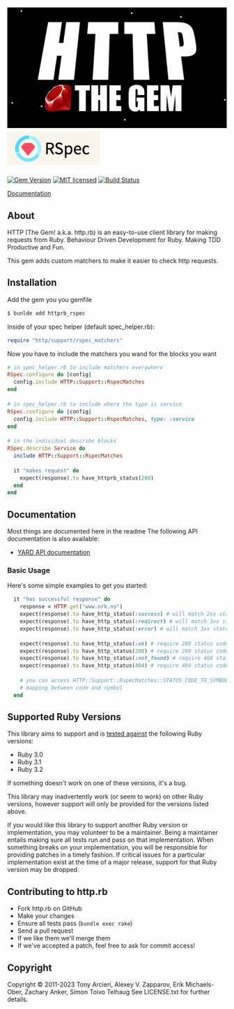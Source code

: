 # ![http.rb](logo.png)![RSpec](logo-rspec.png)

[![Gem Version][gem-image]][gem-link]
[![MIT licensed][license-image]][license-link]
[![Build Status][build-image]][build-link]

[Documentation]

## About

HTTP (The Gem! a.k.a. http.rb) is an easy-to-use client library for making requests
from Ruby. Behaviour Driven Development for Ruby. Making TDD Productive and Fun.

This gem adds custom matchers to make it easier to check http requests.

## Installation

Add the gem you you gemfile

```bash 
$ bunlde add httprb_rspec
```

Inside of your spec helper (default spec_helper.rb):

```ruby
require "http/support/rspec_matchers"
```

Now you have to include the matchers you wand for the blocks you want

```ruby
# in spec_helper.rb to include matchers everywhere
RSpec.configure do |config|
  config.include HTTP::Support::RspecMatches
end

# in spec_helper.rb to include where the type is service
RSpec.configure do |config|
  config.include HTTP::Support::RspecMatches, type: :service
end

# in the individual describe blocks
RSpec.describe Service do
  include HTTP::Support::RspecMatches
 
  it "makes request" do
    expect(response).to have_httprb_status(200)
  end
end
```

## Documentation

Most things are documented here in the readme
The following API documentation is also available:

- [YARD API documentation](https://www.rubydoc.info/github/httprb/httprb_rspec)

### Basic Usage

Here's some simple examples to get you started:

```ruby
  it "has successful response" do 
    response = HTTP.get("www.nrk.no")
    expect(response).to have_http_status(:success) # will match 2xx status code
    expect(response).to have_http_status(:redirect) # will match 3xx status code
    expect(response).to have_http_status(:error) # will match 3xx status code
    
    expect(response).to have_http_status(:ok) # require 200 status code
    expect(response).to have_http_status(200) # require 200 status code
    expect(response).to have_http_status(:not_found) # require 404 status code
    expect(response).to have_http_status(404) # require 404 status code
    
    # you can access HTTP::Support::RspecMatches::STATUS_CODE_TO_SYMBOL to see the full 
    # mapping between code and symbol
  end
```

## Supported Ruby Versions

This library aims to support and is [tested against][build-link]
the following Ruby  versions:

- Ruby 3.0
- Ruby 3.1
- Ruby 3.2

If something doesn't work on one of these versions, it's a bug.

This library may inadvertently work (or seem to work) on other Ruby versions,
however support will only be provided for the versions listed above.

If you would like this library to support another Ruby version or
implementation, you may volunteer to be a maintainer. Being a maintainer
entails making sure all tests run and pass on that implementation. When
something breaks on your implementation, you will be responsible for providing
patches in a timely fashion. If critical issues for a particular implementation
exist at the time of a major release, support for that Ruby version may be
dropped.


## Contributing to http.rb

- Fork http.rb on GitHub
- Make your changes
- Ensure all tests pass (`bundle exec rake`)
- Send a pull request
- If we like them we'll merge them
- If we've accepted a patch, feel free to ask for commit access!


## Copyright

Copyright © 2011-2023 Tony Arcieri, Alexey V. Zapparov, Erik Michaels-Ober, Zachary Anker, Simon Toivo Telhaug
See LICENSE.txt for further details.


[//]: # (badges)

[gem-image]: https://img.shields.io/gem/v/httprb_status?logo=ruby
[gem-link]: https://rubygems.org/gems/httprb_rspec
[license-image]: https://img.shields.io/badge/license-MIT-blue.svg
[license-link]: https://github.com/httprb/httprb_rspec/blob/main/LICENSE.txt
[build-image]: https://github.com/httprb/httprb_rspec/workflows/CI/badge.svg
[build-link]: https://github.com/httprb/httprb_rspec/actions/workflows/ci.yml

[//]: # (links)

[documentation]: https://github.com/httprb/httprb_rspec/wiki
[requests]: https://docs.python-requests.org/en/latest/
[llhttp]: https://llhttp.org/
